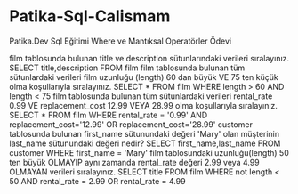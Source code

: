 # Patika-Sql-Calismam
Patika.Dev Sql Eğitimi Where ve Mantıksal Operatörler Ödevi

film tablosunda bulunan title ve description sütunlarındaki verileri sıralayınız.
	SELECT title,description FROM film
film tablosunda bulunan tüm sütunlardaki verileri film uzunluğu (length) 60 dan büyük VE 75 ten küçük olma koşullarıyla sıralayınız.
	SELECT * FROM film WHERE length > 60 AND length < 75
film tablosunda bulunan tüm sütunlardaki verileri rental_rate 0.99 VE replacement_cost 12.99 VEYA 28.99 olma koşullarıyla sıralayınız.
	SELECT * FROM film WHERE rental_rate = '0.99' AND replacement_cost='12.99' OR replacement_cost='28.99'
customer tablosunda bulunan first_name sütunundaki değeri 'Mary' olan müşterinin last_name sütunundaki değeri nedir?
	SELECT first_name,last_name FROM customer WHERE first_name = 'Mary' 
film tablosundaki uzunluğu(length) 50 ten büyük OLMAYIP aynı zamanda rental_rate değeri 2.99 veya 4.99 OLMAYAN verileri sıralayınız.
	SELECT title FROM film WHERE not length < 50 AND rental_rate = 2.99 OR rental_rate = 4.99
